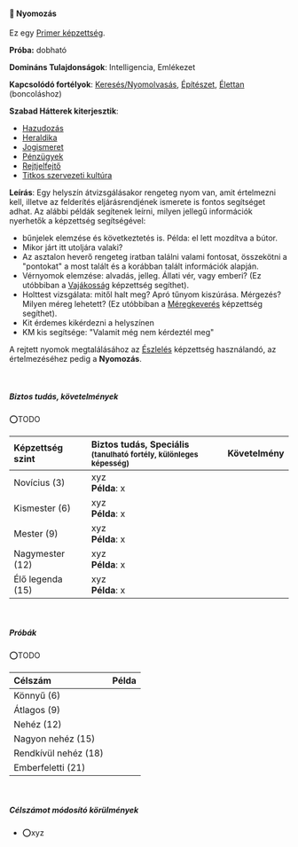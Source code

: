 #### 🔵 Nyomozás

Ez egy [Primer képzettség](../016_primer_szekunder_ismeretek.md).

**Próba:** dobható

**Domináns Tulajdonságok**: Intelligencia, Emlékezet

**Kapcsolódó fortélyok**: [Keresés/Nyomolvasás](../fortelyok.altalanos/kereses_nyomolvasas.md), [Építészet](../fortelyok.altalanos/epiteszet.md), [Élettan](../fortelyok.altalanos/elettan.md) (boncoláshoz)

**Szabad Hátterek kiterjesztik**:

- [Hazudozás](../hatterek.szabad/hazudozas.md)
- [Heraldika](../hatterek.szabad/heraldika.md)
- [Jogismeret](../hatterek.szabad/jogismeret.md)
- [Pénzügyek](../hatterek.szabad/penzugyek.md)
- [Rejtjelfejtő](../hatterek.szabad/rejtjelfejto.md)
- [Titkos szervezeti kultúra](../hatterek.szabad/titkos_szervezeti_kultura.md)

**Leírás**: Egy helyszín átvizsgálásakor rengeteg nyom van, amit értelmezni kell, illetve az felderítés eljárásrendjének ismerete is fontos segítséget adhat. Az alábbi példák segítenek leírni, milyen jellegű információk nyerhetők a képzettség segítségével:
- bűnjelek elemzése és következtetés is. Példa: el lett mozdítva a bútor.
- Mikor járt itt utoljára valaki?
- Az asztalon heverő rengeteg iratban találni valami fontosat, összekötni a "pontokat" a most talált és a korábban talált információk alapján.
- Vérnyomok elemzése: alvadás, jelleg. Állati vér, vagy emberi? (Ez utóbbiban a [Vajákosság](../kepzettsegek.vilagi/vajakossag.md) képzettség segíthet).
- Holttest vizsgálata: mitől halt meg? Apró tűnyom kiszúrása. Mérgezés? Milyen méreg lehetett?  (Ez utóbbiban a [Méregkeverés](../kepzettsegek.tudomanyos/meregkeveres.md) képzettség segíthet).
- Kit érdemes kikérdezni a helyszínen
- KM kis segítsége: "Valamit még nem kérdeztél meg"

A rejtett nyomok megtalálásához az [Észlelés](eszleles.md) képzettség használandó, az értelmezéséhez pedig a **Nyomozás**.

<br />

##### Biztos tudás, követelmények
⭕TODO

| Képzettség szint | Biztos tudás, Speciális <br /><sub>(tanulható fortély, különleges  képesség)</sub> | Követelmény |
|:---------------- |:---------------------------------------------------------------------------------- |:-----------:|
| Novícius (3)     | xyz <br /> **Példa**: x                                                            |             |
| Kismester (6)    | xyz <br /> **Példa**: x                                                            |             |
| Mester (9)       | xyz <br /> **Példa**: x                                                            |             |
| Nagymester (12)  | xyz <br /> **Példa**: x                                                            |             |
| Élő legenda (15) | xyz <br /> **Példa**: x                                                            |             |

<br />

##### Próbák
⭕TODO

| Célszám | Példa  |
| :----------- | :----------- |
| Könnyű       (6)  | |
| Átlagos      (9)  | |
| Nehéz        (12) | |
| Nagyon nehéz (15) | |
| Rendkívül nehéz (18) | |
| Emberfeletti (21) | |

<br />

##### Célszámot módosító körülmények

- ⭕xyz
